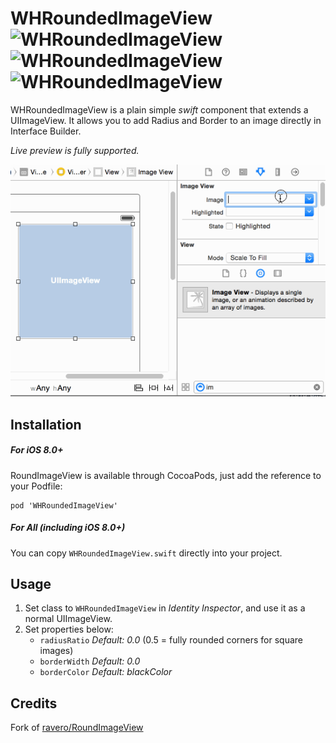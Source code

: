 # WHRoundedImageView ![WHRoundedImageView](https://img.shields.io/cocoapods/v/WHRoundedImageView.svg) ![WHRoundedImageView](https://img.shields.io/cocoapods/l/WHRoundedImageView.svg) ![WHRoundedImageView](https://img.shields.io/cocoapods/p/WHRoundedImageView.svg)

WHRoundedImageView is a plain simple _swift_ component that extends a UIImageView. It allows you to add Radius and Border to an image directly in Interface Builder.

*Live preview is fully supported.*

![WHRoundedImageView](/WHRoundedImageViewDemo.gif?raw=true "WHRoundedImageView")

## Installation
##### *For iOS 8.0+*
RoundImageView is available through CocoaPods, just add the reference to your Podfile:

```
pod 'WHRoundedImageView'
```

##### *For All* (including iOS 8.0+)
You can copy ```WHRoundedImageView.swift``` directly into your project.

## Usage
1. Set class to ```WHRoundedImageView``` in _Identity Inspector_, and use it as a normal UIImageView. 
2. Set properties below:
    - ```radiusRatio```  _Default: 0.0_ (0.5 = fully rounded corners for square images)
    - ```borderWidth```  _Default: 0.0_
    - ```borderColor```  _Default: blackColor_

## Credits
Fork of [ravero/RoundImageView](https://github.com/ravero/RoundImageView)
